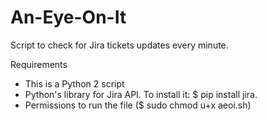 # An-Eye-On-It
Script to check for Jira tickets updates every minute.

Requirements
- This is a Python 2 script
- Python's library for Jira API. To install it: $ pip install jira.
- Permissions to run the file ($ sudo chmod u+x aeoi.sh)
